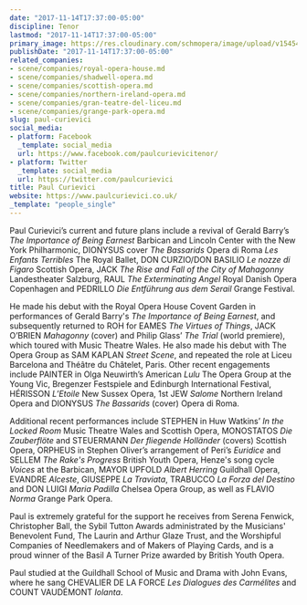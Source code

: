 ```yaml
---
date: "2017-11-14T17:37:00-05:00"
discipline: Tenor
lastmod: "2017-11-14T17:37:00-05:00"
primary_image: https://res.cloudinary.com/schmopera/image/upload/v1545409169/media/webhook-uploads/1510699010683/017_Paul_Curievici017%2520low%2520res%2520website.jpg.jpg
publishDate: "2017-11-14T17:37:00-05:00"
related_companies:
- scene/companies/royal-opera-house.md
- scene/companies/shadwell-opera.md
- scene/companies/scottish-opera.md
- scene/companies/northern-ireland-opera.md
- scene/companies/gran-teatre-del-liceu.md
- scene/companies/grange-park-opera.md
slug: paul-curievici
social_media:
- platform: Facebook
  _template: social_media
  url: https://www.facebook.com/paulcurievicitenor/
- platform: Twitter
  _template: social_media
  url: https://twitter.com/paulcurievici
title: Paul Curievici
website: https://www.paulcurievici.co.uk/
_template: "people_single"
---
```


Paul Curievici’s current and future plans include a revival of Gerald Barry’s *The Importance of Being Earnest* Barbican and Lincoln Center with the New York Philharmonic, DIONYSUS cover *The Bassarids* Opera di Roma *Les Enfants Terribles* The Royal Ballet,  DON CURZIO/DON BASILIO *Le nozze di Figaro* Scottish Opera,  JACK *The Rise and Fall of the City of Mahagonny* Landestheater Salzburg,  RAUL *The Exterminating Angel* Royal Danish Opera Copenhagen and PEDRILLO *Die Entführung aus dem Serail* Grange Festival.

He made his debut with the Royal Opera House Covent Garden in performances of Gerald Barry's *The Importance of Being Earnest*, and subsequently returned to ROH for EAMES *The Virtues of Things*, JACK O’BRIEN *Mahagonny* (cover) and Philip Glass’ *The Trial* (world premiere), which toured with Music Theatre Wales.  He also made his debut with The Opera Group as SAM KAPLAN *Street Scene*, and repeated the role at Liceu Barcelona and Théâtre du Châtelet, Paris. Other recent engagements include PAINTER in Olga Neuwirth’s American *Lulu* The Opera Group at the Young Vic, Bregenzer Festspiele and Edinburgh International Festival, HÉRISSON *L’Etoile* New Sussex Opera, 1st JEW *Salome* Northern Ireland Opera and DIONYSUS *The Bassarids* (cover) Opera di Roma.

Additional recent performances include STEPHEN in Huw Watkins’ *In the Locked Room* Music Theatre Wales and Scottish Opera, MONOSTATOS *Die Zauberflöte* and STEUERMANN *Der fliegende Holländer* (covers) Scottish Opera, ORPHEUS in Stephen Oliver’s arrangement of Peri’s *Euridice* and SELLEM *The Rake's Progress* British Youth Opera, Henze's song cycle *Voices* at the Barbican, MAYOR UPFOLD *Albert Herring* Guildhall Opera, EVANDRE *Alceste*, GIUSEPPE *La Traviata*, TRABUCCO *La Forza del Destino* and DON LUIGI *Maria Padilla* Chelsea Opera Group, as well as FLAVIO *Norma* Grange Park Opera.

Paul is extremely grateful for the support he receives from Serena Fenwick, Christopher Ball, the Sybil Tutton Awards administrated by the Musicians' Benevolent Fund, The Laurin and Arthur Glaze Trust, and the Worshipful Companies of Needlemakers and of Makers of Playing Cards, and is a proud winner of the Basil A Turner Prize awarded by British Youth Opera.

Paul studied at the Guildhall School of Music and Drama with John Evans, where he sang CHEVALIER DE LA FORCE *Les Dialogues des Carmélites* and COUNT VAUDÉMONT *Iolanta*.
